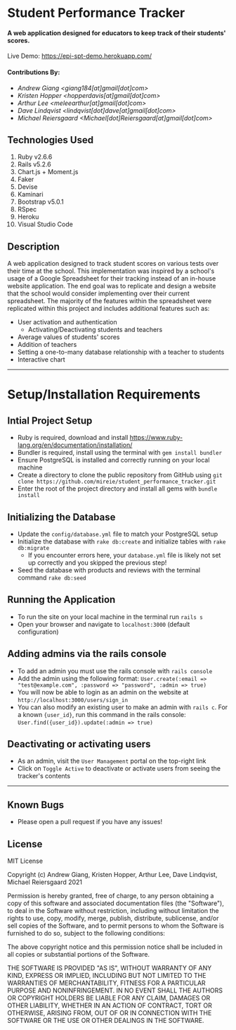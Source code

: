 # Student Performance Tracker

#### **A web application designed for educators to keep track of their students' scores**.
Live Demo: https://epi-spt-demo.herokuapp.com/


#### Contributions By:

* _Andrew Giang <giang184[at]gmail[dot]com>_
* _Kristen Hopper <hopperdavis[at]gmail[dot]com>_
* _Arthur Lee <meleearthur[at]gmail[dot]com>_
* _Dave Lindqvist <lindqvist[dot]dave[at]gmail[dot]com>_
* _Michael Reiersgaard <Michael[dot]Reiersgaard[at]gmail[dot]com>_

## Technologies Used

1. Ruby v2.6.6
2. Rails v5.2.6
3. Chart.js + Moment.js
4. Faker
5. Devise
6. Kaminari
7. Bootstrap v5.0.1
8. RSpec
9. Heroku
10. Visual Studio Code

## Description

A web application designed to track student scores on various tests over their time at the school. This implementation was inspired by a school's usage of a Google Spreadsheet for their tracking instead of an in-house website application. The end goal was to replicate and design a website that the school would consider implementing over their current spreadsheet. The majority of the features within the spreadsheet were replicated within this project and includes additional features such as:
  * User activation and authentication
    * Activating/Deactivating students and teachers
  * Average values of students' scores
  * Addition of teachers
  * Setting a one-to-many database relationship with a teacher to students
  * Interactive chart

---

# Setup/Installation Requirements

## Intial Project Setup

* Ruby is required, download and install https://www.ruby-lang.org/en/documentation/installation/
* Bundler is required, install using the terminal with `gem install bundler`
* Ensure PostgreSQL is installed and correctly running on your local machine
* Create a directory to clone the public repository from GitHub using `git clone https://github.com/mireie/student_performance_tracker.git`
* Enter the root of the project directory and install all gems with `bundle install`

## Initializing the Database
- Update the `config/database.yml` file to match your PostgreSQL setup
- Initialize the database with `rake db:create` and initialize tables with `rake db:migrate`
    - If you encounter errors here, your `database.yml` file is likely not set up correctly and you skipped the previous step!
- Seed the database with products and reviews with the terminal command `rake db:seed`

## Running the Application
- To run the site on your local machine in the terminal run `rails s`
- Open your browser and navigate to `localhost:3000` (default configuration)

## Adding admins via the rails console
* To add an admin you must use the rails console with `rails console`
* Add the admin using the following format: `User.create(:email => "test@example.com", :password => "password", :admin => true)`
* You will now be able to login as an admin on the website at `http://localhost:3000/users/sign_in`
* You can also modify an existing user to make an admin with `rails c`. For a known `{user_id}`, run this command in the rails console: `User.find({user_id}).update(:admin => true)`

## Deactivating or activating users
* As an admin, visit the `User Management` portal on the top-right link
* Click on `Toggle Active` to deactivate or activate users from seeing the tracker's contents

---

## Known Bugs
* Please open a pull request if you have any issues!

## License

MIT License

Copyright (c) Andrew Giang, Kristen Hopper, Arthur Lee, Dave Lindqvist, Michael Reiersgaard 2021

Permission is hereby granted, free of charge, to any person obtaining a copy of this software and associated documentation files (the "Software"), to deal in the Software without restriction, including without limitation the rights to use, copy, modify, merge, publish, distribute, sublicense, and/or sell copies of the Software, and to permit persons to whom the Software is furnished to do so, subject to the following conditions:

The above copyright notice and this permission notice shall be included in all copies or substantial portions of the Software.

THE SOFTWARE IS PROVIDED "AS IS", WITHOUT WARRANTY OF ANY KIND, EXPRESS OR IMPLIED, INCLUDING BUT NOT LIMITED TO THE WARRANTIES OF MERCHANTABILITY, FITNESS FOR A PARTICULAR PURPOSE AND NONINFRINGEMENT. IN NO EVENT SHALL THE AUTHORS OR COPYRIGHT HOLDERS BE LIABLE FOR ANY CLAIM, DAMAGES OR OTHER LIABILITY, WHETHER IN AN ACTION OF CONTRACT, TORT OR OTHERWISE, ARISING FROM, OUT OF OR IN CONNECTION WITH THE SOFTWARE OR THE USE OR OTHER DEALINGS IN THE SOFTWARE.

